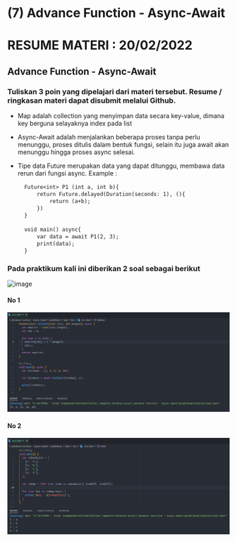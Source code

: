 # (7) Advance Function - Async-Await

# RESUME MATERI : 20/02/2022

## Advance Function - Async-Await

### Tuliskan 3 poin yang dipelajari dari materi tersebut. Resume / ringkasan materi dapat disubmit melalui Github.


- Map adalah collection yang menyimpan data secara key-value, dimana key berguna selayaknya index pada list

- Async-Await adalah menjalankan beberapa proses tanpa perlu menunggu, proses ditulis dalam bentuk fungsi, selain itu juga await akan menunggu hingga proses async selesai.

- Tipe data Future merupakan data yang dapat ditunggu, membawa data rerun dari fungsi async. Example :

        Future<int> P1 (int a, int b){
            return Future.delayed(Duration(seconds: 1), (){
                return (a+b);
            })
        }

        void main() async{
            var data = await P1(2, 3);
            print(data);
        }


### Pada praktikum kali ini diberikan 2 soal sebagai berikut
![image](https://user-images.githubusercontent.com/36509167/155484558-8e71a564-42f3-437c-ba77-d0bd6f4536ef.png)

#### No 1
![no1](/7_Advance%20Function%20-%20Async-Await/screenshots/no1.png)

#### No 2
![no2](/7_Advance%20Function%20-%20Async-Await/screenshots/no2.png)
 
